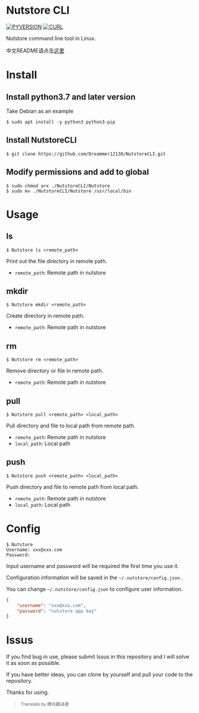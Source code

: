 <h1>Nutstore CLI</h1>

[![PYVERSION](https://img.shields.io/badge/Python-3.7.3-blue)](https://www.python.org) [![CURL](https://img.shields.io/badge/cURL-green)](http://curl.haxx.se)

Nutstore command line tool in Linux.

中文README请点击[这里](/zh-cn/)

# Install

## Install python3.7 and later version

Take Debian as an example

```shell
$ sudo apt install -y python3 python3-pip
```

## Install NutstoreCLI

```shell
$ git clone https://github.com/Dreammer12138/NutstoreCLI.git
```

## Modify permissions and add to global

```shell
$ sudo chmod a+x ./NutstoreCLI/Nutstore
$ sudo mv ./NutstoreCLI/Nutstore /usr/local/bin
```

# Usage

## ls

```shell
$ Nutstore ls <remote_path>
```

Print out the file directory in remote path.

- `remote_path`: Remote path in nutstore

## mkdir

```shell
$ Nutstore mkdir <remote_path>
```

Create directory in remote path.

- `remote_path`: Remote path in nutstore

## rm

```shell
$ Nutstore rm <remote_path>
```

Remove directory or file in remote path.

- `remote_path`: Remote path in nutstore

## pull

```shell
$ Nutstore pull <remote_path> <local_path>
```

Pull directory and file to local path from remote path.

- `remote_path`: Remote path in nutstore
- `local_path`: Local path

## push

```shell
$ Nutstore push <remote_path> <local_path>
```

Push directory and file to remote path from local path.

- `remote_path`: Remote path in nutstore
- `local_path`: Local path

# Config

```shell
$ Nutstore
Username: xxx@xxx.com
Password: 
```

Input username and password will be required the first time you use it.

Configuration information will be saved in the `~/.nutstore/config.json` .

You can change `~/.nutstore/config.json` to configure user information.

```json
{
    "username": "xxx@xxx.com",
    "password": "nutstore app key"
}
```

# Issus

If you find bug in use, please submit Issus in this repository and I will solve it as soon as possible.

If you have better ideas, you can clone by yourself and pull your code to the repository.

Thanks for using.

>  <small>Translate by 腾讯翻译君</small>